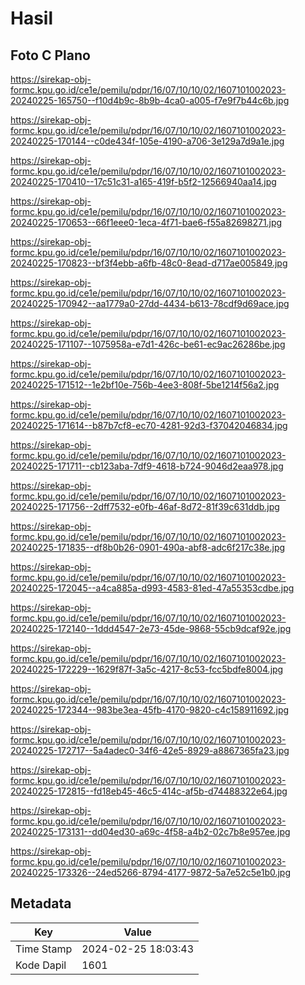 # Hasil

## Foto C Plano

https://sirekap-obj-formc.kpu.go.id/ce1e/pemilu/pdpr/16/07/10/10/02/1607101002023-20240225-165750--f10d4b9c-8b9b-4ca0-a005-f7e9f7b44c6b.jpg

https://sirekap-obj-formc.kpu.go.id/ce1e/pemilu/pdpr/16/07/10/10/02/1607101002023-20240225-170144--c0de434f-105e-4190-a706-3e129a7d9a1e.jpg

https://sirekap-obj-formc.kpu.go.id/ce1e/pemilu/pdpr/16/07/10/10/02/1607101002023-20240225-170410--17c51c31-a165-419f-b5f2-12566940aa14.jpg

https://sirekap-obj-formc.kpu.go.id/ce1e/pemilu/pdpr/16/07/10/10/02/1607101002023-20240225-170653--66f1eee0-1eca-4f71-bae6-f55a82698271.jpg

https://sirekap-obj-formc.kpu.go.id/ce1e/pemilu/pdpr/16/07/10/10/02/1607101002023-20240225-170823--bf3f4ebb-a6fb-48c0-8ead-d717ae005849.jpg

https://sirekap-obj-formc.kpu.go.id/ce1e/pemilu/pdpr/16/07/10/10/02/1607101002023-20240225-170942--aa1779a0-27dd-4434-b613-78cdf9d69ace.jpg

https://sirekap-obj-formc.kpu.go.id/ce1e/pemilu/pdpr/16/07/10/10/02/1607101002023-20240225-171107--1075958a-e7d1-426c-be61-ec9ac26286be.jpg

https://sirekap-obj-formc.kpu.go.id/ce1e/pemilu/pdpr/16/07/10/10/02/1607101002023-20240225-171512--1e2bf10e-756b-4ee3-808f-5be1214f56a2.jpg

https://sirekap-obj-formc.kpu.go.id/ce1e/pemilu/pdpr/16/07/10/10/02/1607101002023-20240225-171614--b87b7cf8-ec70-4281-92d3-f37042046834.jpg

https://sirekap-obj-formc.kpu.go.id/ce1e/pemilu/pdpr/16/07/10/10/02/1607101002023-20240225-171711--cb123aba-7df9-4618-b724-9046d2eaa978.jpg

https://sirekap-obj-formc.kpu.go.id/ce1e/pemilu/pdpr/16/07/10/10/02/1607101002023-20240225-171756--2dff7532-e0fb-46af-8d72-81f39c631ddb.jpg

https://sirekap-obj-formc.kpu.go.id/ce1e/pemilu/pdpr/16/07/10/10/02/1607101002023-20240225-171835--df8b0b26-0901-490a-abf8-adc6f217c38e.jpg

https://sirekap-obj-formc.kpu.go.id/ce1e/pemilu/pdpr/16/07/10/10/02/1607101002023-20240225-172045--a4ca885a-d993-4583-81ed-47a55353cdbe.jpg

https://sirekap-obj-formc.kpu.go.id/ce1e/pemilu/pdpr/16/07/10/10/02/1607101002023-20240225-172140--1ddd4547-2e73-45de-9868-55cb9dcaf92e.jpg

https://sirekap-obj-formc.kpu.go.id/ce1e/pemilu/pdpr/16/07/10/10/02/1607101002023-20240225-172229--1629f87f-3a5c-4217-8c53-fcc5bdfe8004.jpg

https://sirekap-obj-formc.kpu.go.id/ce1e/pemilu/pdpr/16/07/10/10/02/1607101002023-20240225-172344--983be3ea-45fb-4170-9820-c4c158911692.jpg

https://sirekap-obj-formc.kpu.go.id/ce1e/pemilu/pdpr/16/07/10/10/02/1607101002023-20240225-172717--5a4adec0-34f6-42e5-8929-a8867365fa23.jpg

https://sirekap-obj-formc.kpu.go.id/ce1e/pemilu/pdpr/16/07/10/10/02/1607101002023-20240225-172815--fd18eb45-46c5-414c-af5b-d74488322e64.jpg

https://sirekap-obj-formc.kpu.go.id/ce1e/pemilu/pdpr/16/07/10/10/02/1607101002023-20240225-173131--dd04ed30-a69c-4f58-a4b2-02c7b8e957ee.jpg

https://sirekap-obj-formc.kpu.go.id/ce1e/pemilu/pdpr/16/07/10/10/02/1607101002023-20240225-173326--24ed5266-8794-4177-9872-5a7e52c5e1b0.jpg


## Metadata

| Key        | Value               |
| ---------- | ------------------- |
| Time Stamp | 2024-02-25 18:03:43 |
| Kode Dapil | 1601                |



